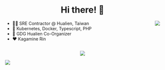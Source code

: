 <div align="center">
  <h1>Hi there! 👋</h1>
</div>

<img align="right" src="https://github-readme-stats.vercel.app/api?username=tico88612&hide_title=true&count_private=true&show_icons=true" />

- 🧑‍💻 SRE Contractor @ Hualien, Taiwan
- 🐳 Kubernetes, Docker, Typescript, PHP
- 🤝 GDG Hualien Co-Organizer
- ❤️ Kagamine Rin

<br>

<div align="center">
  <img src="https://github-profile-trophy.vercel.app/?username=tico88612&theme=flat&no-frame=true&theme=onedark&margin-w=30&column=4" />
</div>

<!-- It is https://yhype.me/ views count tracker, please remove it or use your own -->
![](https://hit.yhype.me/github/profile?user_id=17496418)
